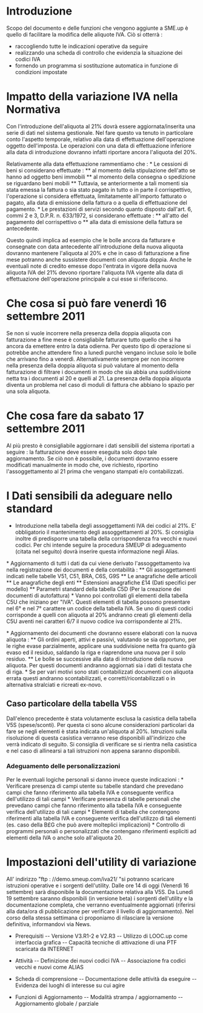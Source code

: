 # Introduzione
Scopo del documento e delle funzioni che vengono aggiunte a SME.up è quello di facilitare la modifica delle aliquote IVA.
Ciò si otterrà : 
- raccogliendo tutte le indicazioni operative da seguire
- realizzando una scheda di controllo che evidenzia la situazione dei codici IVA
- fornendo un programma si sostituzione automatica in funzione di condizioni impostate

# Impatto della variazione IVA nella Normativa
Con l'introduzione dell'aliquota al 21% dovrà essere aggiornata/inserita una serie di dati nel sistema gestionale.
Nel fare questo va tenuto in particolare conto l'aspetto temporale, relativo alla data di effettuazione dell'operazione oggetto dell'imposta.
Le operazioni con una data di effettuazione inferiore alla data di introduzione dovranno infatti riportare ancora l'aliquota del 20%.

 Relativamente alla data effettuazione rammentiamo che  : 
 \* Le cessioni di beni si considerano effettuate : 
 \*\* al momento della stipulazione dell'atto se hanno ad oggetto beni immobili
 \*\* al momento della consegna o spedizione se riguardano beni mobili
 \*\* Tuttavia, se anteriormente a tali momenti sia stata emessa la fattura o sia stato pagato in tutto o in parte il corrispettivo, l'operazione si considera effettuata, limitatamente all'importo fatturato o pagato, alla data di emissione della fattura o a quella di effettuazione del pagamento.
 \* Le prestazioni di servizi secondo quanto disposto dall'art. 6, commi 2 e 3, D.P.R. n. 633/1972, si considerano effettuate : 
 \*\* all'atto del pagamento del corrispettivo o
 \*\* alla data di emissione della fattura se antecedente.

 Questo quindi implica ad esempio che le bolle ancora da fatturare e consegnate con data antecedente all'introduzione della nuova aliquota dovranno mantenere l'aliquota al 20% e che in caso di fatturazione a fine mese potranno anche sussistere documenti con aliquota doppia. Anche le eventuali note di credito emesse dopo l'entrata in vigore della nuova aliquota IVA del 21% devono riportare l'aliquota IVA vigente alla data di effettuazione dell'operazione principale a cui esse si riferiscono.

# Che cosa si può fare venerdì 16 settembre 2011
Se non si vuole incorrere nella presenza della doppia aliquota con fatturazione a fine mese è consigliabile fatturare tutto quello che si ha ancora da emettere entro la data odierna.
 Per questo tipo di operazione si potrebbe anche attendere fino a lunedì purchè vengano incluse solo le bolle che arrivano fino a venerdì.
 Alternativamente sempre per non incorrere nella presenza della doppia aliquota si può valutare al momento della fatturazione di filtrare i documenti in modo che sia abbia una suddivisione netta tra i documenti al 20 e quelli al 21.
 La presenza della doppia aliquota diventa un problema nel caso di moduli di fattura che abbiano lo spazio per una sola aliquota.

# Che cosa fare da sabato 17 settembre 2011
 Al più presto è consigliabile aggiornare i dati sensibili del sistema riportati a seguire :  la fatturazione deve essere eseguita solo dopo tale aggiornamento.
 Se ciò non è possibile, i documenti dovranno essere modificati manualmente in modo che, ove richiesto, riportino l'assoggettamento al 21 prima che vengano stampati e/o contabilizzati.

# I Dati sensibili da adeguare nello standard
-  Introduzione nella tabella degli assoggettamenti IVA dei codici al 21%.
 E' obbligatorio il mantenimento degli assoggettamenti al 20%. Si consiglia inoltre di predisporre una tabella della corrispondenza fra vecchi e nuovi codici. Per chi intende seguire la procedura SMEUP di adeguamento (citata nel seguito) dovrà inserire questa informazione negli Alias.

 \* Aggiornamento di tutti i dati da cui viene derivato l'assoggettamento iva nella registrazione dei
 documenti e della contabilità : 
 \*\* Gli assoggettamenti indicati nelle tabelle V51, C51, BRA, C6S, G9S
 \*\* Le anagrafiche delle articoli
 \*\* Le anagrafiche degli enti
 \*\* Estensioni anagrafiche £14 (Dati specifici per modello)
 \*\* Parametri standard della tabella C5D (Per la creazione dei documenti di autofattura)
 \* Vanno poi controllati gli elementi della tabella C5U che iniziano per "IVA". Questi elementi di tabella possono presentare nel 6° e nel 7° carattere un codice della tabella IVA. Se uno di questi codici corrisponde a quelli con aliquota al 20% andranno creati gli elementi della C5U aventi nei caratteri 6/7 il nuovo codice iva corrispondente al 21%.

 \* Aggiornamento dei documenti che dovranno essere elaborati con la nuova aliquota : 
 \*\* Gli ordini aperti, attivi e passivi, valutando se sia opportuno, per le righe evase parzialmente, applicare una suddivisione netta fra quanto già evaso ed il residuo, saldando la riga e riaprendone una nuova per il solo residuo.
 \*\* Le bolle se successive alla data di introduzione della nuova aliquota. Per questi documenti andranno aggiornati sia i dati di testata che di riga.
 \* Se per vari motivi sono stati contabilizzati documenti con aliquota errata questi andranno scontabilizzati, e corretti/ricontabilizzati o in alternativa stralciati e ricreati ex-novo.

## Caso particolare della tabella V5S
Dall'elenco precedente è stata volutamente esclusa la casistica della tabella V5S (spese/sconti). Per questa ci sono alcune considerazioni particolari da fare se negli elementi è stata indicata un'aliquota al 20%. Istruzioni sulla risoluzione di questa casistica verranno rese disponibili all'indirizzo che verrà indicato di seguito. Si consiglia di verificare se si rientra nella casistica e nel caso di allinearsi a tali istruzioni non appena saranno disponibili.

### Adeguamento delle personalizzazioni
Per le eventuali logiche personali si danno invece queste indicazioni : 
 \* Verificare presenza di campi utente su tabelle standard che prevedano campi che fanno riferimento alla tabella IVA e conseguente verifica dell'utilizzo di tali campi
 \* Verificare presenza di tabelle personali che prevedano campi che fanno riferimento alla tabella IVA e conseguente verifica dell'utilizzo di tali campi
 \* Elementi di tabella che contengono riferimenti alla tabella IVA e conseguente verifica dell'utilizzo di tali elementi (es. caso della B£G che può avere molteplici implicazioni)
 \* Controllo di programmi personali o personalizzati che contengano riferimenti espliciti ad elementi della IVA o anche solo all'aliquota 20.

# Impostazioni dell'utility di variazione
All' indirizzo "ftp : //demo.smeup.com/iva21/ "si potranno scaricare istruzioni operative e i sorgenti  dell'utility. Dalle ore 14 di oggi (Venerdì 16 settembre) sarà disponibile la documentazione relativa alla V5S. Da Lunedì 19 settembre saranno disponibili (in versione beta) i sorgenti dell'utility e la documentazione completa, che verranno eventualmente aggiornati (riferirsi alla data/ora di pubblicazione per verificare il livello di aggiornamento). Nel corso della stessa settimana ci proponiamo di rilasciare la versione definitiva, informandovi via News.

- Prerequisiti
-- Versione V3.R1-2 e V2.R3
-- Utilizzo di LOOC.up come interfaccia grafica
-- Capacità tecniche di attivazione di una PTF scaricata da INTERNET

- Attività
-- Definizione dei nuovi codici IVA
-- Associazione fra codici vecchi e nuovi come ALIAS

- Scheda di comprensione
-- Documentazione delle attività da eseguire
-- Evidenza dei luoghi di interesse su cui agire

- Funzioni di Aggiornamento
-- Modalità strampa / aggiornamento
-- Aggiornamento globale / parziale

